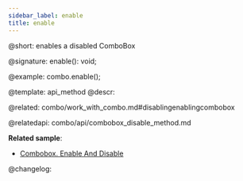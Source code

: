 ```yaml
---
sidebar_label: enable
title: enable
---          
```


@short: enables a disabled ComboBox

@signature: enable(): void;

@example:
combo.enable();


@template: api_method
@descr:

@related: combo/work_with_combo.md#disablingenablingcombobox

@relatedapi:
combo/api/combobox_disable_method.md

**Related sample**:
- [Combobox. Enable And Disable](https://snippet.dhtmlx.com/7bujtsuu)

@changelog:


